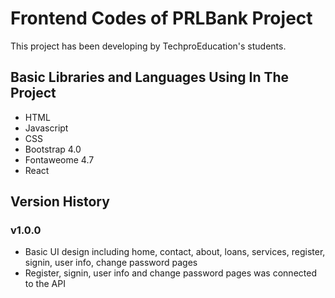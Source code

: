 # Frontend Codes of PRLBank Project

This project has been developing by TechproEducation's students.

## Basic Libraries and Languages Using In The Project

- HTML
- Javascript
- CSS
- Bootstrap 4.0
- Fontaweome 4.7
- React

## Version History

### v1.0.0

- Basic UI design including home, contact, about, loans, services, register, signin, user info, change password pages
- Register, signin, user info and change password pages was connected to the API
